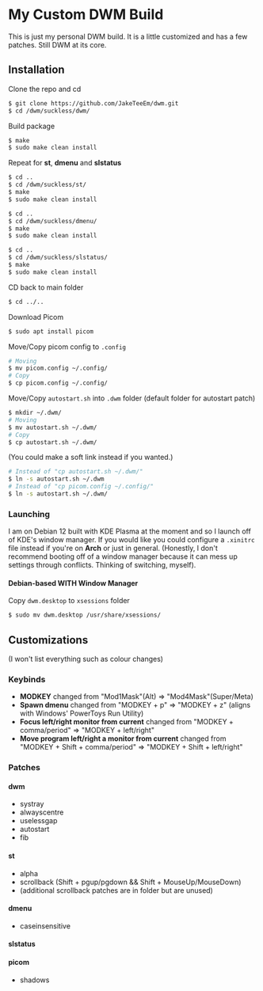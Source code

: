 # My Custom DWM Build
This is just my personal DWM build.  It is a little customized and has a few patches.  Still DWM at its core.

## Installation
Clone the repo and cd
```bash
$ git clone https://github.com/JakeTeeEm/dwm.git
$ cd /dwm/suckless/dwm/
```
Build package
```bash
$ make
$ sudo make clean install
```
Repeat for **st**, **dmenu** and **slstatus**
```bash
$ cd ..
$ cd /dwm/suckless/st/
$ make
$ sudo make clean install
```
```bash
$ cd ..
$ cd /dwm/suckless/dmenu/
$ make
$ sudo make clean install
```
```bash
$ cd ..
$ cd /dwm/suckless/slstatus/
$ make
$ sudo make clean install
```

CD back to main folder
```bash
$ cd ../..
```
Download Picom
```bash
$ sudo apt install picom
```
Move/Copy picom config to `.config`
```bash
# Moving
$ mv picom.config ~/.config/
# Copy
$ cp picom.config ~/.config/
```    
Move/Copy `autostart.sh` into `.dwm` folder (default folder for autostart patch)
```bash
$ mkdir ~/.dwm/
# Moving
$ mv autostart.sh ~/.dwm/
# Copy
$ cp autostart.sh ~/.dwm/
```
(You could make a soft link instead if you wanted.)
```bash
# Instead of "cp autostart.sh ~/.dwm/"
$ ln -s autostart.sh ~/.dwm
# Instead of "cp picom.config ~/.config/"
$ ln -s autostart.sh ~/.dwm/
```


### Launching
I am on Debian 12 built with KDE Plasma at the moment and so I launch off of KDE's window manager.  If you would like you could configure a `.xinitrc` file instead if you're on **Arch** or just in general.  (Honestly, I don't recommend booting off of a window manager because it can mess up settings through conflicts.  Thinking of switching, myself).

#### Debian-based WITH Window Manager
Copy `dwm.desktop` to `xsessions` folder
```bash
$ sudo mv dwm.desktop /usr/share/xsessions/
```

## Customizations
(I won't list everything such as colour changes)

### Keybinds
- **MODKEY** changed from "Mod1Mask"(Alt) => "Mod4Mask"(Super/Meta)
- **Spawn dmenu** changed from "MODKEY + p" => "MODKEY + z" (aligns with Windows' PowerToys Run Utility)
- **Focus left/right monitor from current** changed from "MODKEY + comma/period" => "MODKEY + left/right"
- **Move program left/right a monitor from current** changed from "MODKEY + Shift + comma/period" => "MODKEY + Shift + left/right"

### Patches
#### dwm
- systray
- alwayscentre
- uselessgap
- autostart
- fib
#### st
- alpha
- scrollback (Shift + pgup/pgdown && Shift + MouseUp/MouseDown)
- (additional scrollback patches are in folder but are unused)
#### dmenu
- caseinsensitive
#### slstatus
#### picom
- shadows
